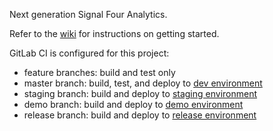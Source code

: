 Next generation Signal Four Analytics.

Refer to the [wiki](https://geodevops.geoplan.ufl.edu/signal-four/S4-Analytics-NG/wikis/home) for instructions on getting started.

GitLab CI is configured for this project:
- feature branches: build and test only
- master branch: build, test, and deploy to [dev environment](https://s4.geoplan.ufl.edu/analytics-html5-dev/build)
- staging branch: build and deploy to [staging environment](https://s4.geoplan.ufl.edu/analytics-html5-staging/build)
- demo branch: build and deploy to [demo environment](https://s4.geoplan.ufl.edu/analytics-html5-demo/build)
- release branch: build and deploy to [release environment](https://s4.geoplan.ufl.edu/analytics-html5/build)
